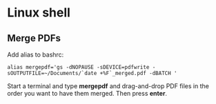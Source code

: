 # Linux shell

Merge PDFs
---

Add alias to bashrc:

```
alias mergepdf='gs -dNOPAUSE -sDEVICE=pdfwrite -sOUTPUTFILE=~/Documents/`date +%F`_merged.pdf -dBATCH '
```

Start a terminal and type __mergepdf__ and drag-and-drop PDF files in the order you want to have them merged. Then press __enter__.